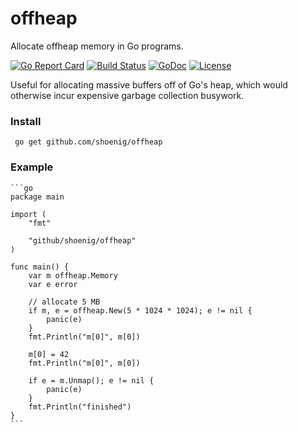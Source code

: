 # offheap

Allocate offheap memory in Go programs.

[![Go Report Card](https://goreportcard.com/badge/github.com/shoenig/offheap)](https://goreportcard.com/report/github.com/shoenig/offheap) [![Build Status](https://travis-ci.org/shoenig/offheap.svg?branch=master)](https://travis-ci.org/shoenig/offheap) [![GoDoc](https://godoc.org/github.com/shoenig/offheap?status.svg)](https://godoc.org/github.com/shoenig/offheap) [![License](https://img.shields.io/github/license/shoenig/offheap.svg?style=flat-square)](LICENSE)

Useful for allocating massive buffers off of Go's heap, which would otherwise incur 
expensive garbage collection busywork.

### Install
     go get github.com/shoenig/offheap

### Example

	```go
    package main

    import (
    	"fmt"

	    "github/shoenig/offheap"
    )

    func main() {
    	var m offheap.Memory 
	    var e error
	
	    // allocate 5 MB
	    if m, e = offheap.New(5 * 1024 * 1024); e != nil {
    		panic(e)
	    } 
	    fmt.Println("m[0]", m[0])

	    m[0] = 42
	    fmt.Println("m[0]", m[0])

	    if e = m.Unmap(); e != nil {
		    panic(e)
	    }
	    fmt.Println("finished")
    }
	```


